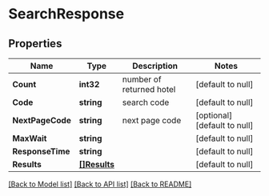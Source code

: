 # SearchResponse

## Properties
Name | Type | Description | Notes
------------ | ------------- | ------------- | -------------
**Count** | **int32** | number of returned hotel | [default to null]
**Code** | **string** | search code | [default to null]
**NextPageCode** | **string** | next page code | [optional] [default to null]
**MaxWait** | **string** |  | [default to null]
**ResponseTime** | **string** |  | [default to null]
**Results** | [**[]Results**](Results.md) |  | [default to null]

[[Back to Model list]](../README.md#documentation-for-models) [[Back to API list]](../README.md#documentation-for-api-endpoints) [[Back to README]](../README.md)


